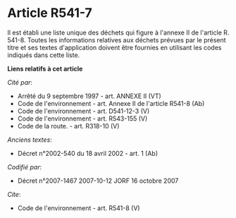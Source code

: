 # Article R541-7

Il est établi une liste unique des déchets qui figure à l'annexe II de l'article R. 541-8. Toutes les informations relatives
aux déchets prévues par le présent titre et ses textes d'application doivent être fournies en utilisant les codes indiqués
dans cette liste.

**Liens relatifs à cet article**

_Cité par_:

  - Arrêté du 9 septembre 1997 - art. ANNEXE II (VT)
  - Code de l'environnement - art. Annexe II de l'article R541-8 (Ab)
  - Code de l'environnement - art. D541-12-3 (V)
  - Code de l'environnement - art. R543-155 (V)
  - Code de la route. - art. R318-10 (V)

_Anciens textes_:

  - Décret n°2002-540 du 18 avril 2002 - art. 1 (Ab)

_Codifié par_:

  - Décret n°2007-1467 2007-10-12 JORF 16 octobre 2007

_Cite_:

  - Code de l'environnement - art. R541-8 (V)
